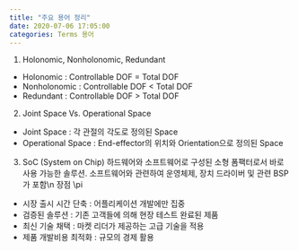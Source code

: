 ```yaml
---
title: "주요 용어 정리"
date: 2020-07-06 17:05:00
categories: Terms 용어
---
```

001. Holonomic, Nonholonomic, Redundant
  - Holonomic : Controllable DOF = Total DOF
  - Nonholonomic : Controllable DOF < Total DOF
  - Redundant : Controllable DOF > Total DOF

002. Joint Space Vs. Operational Space
  - Joint Space : 각 관절의 각도로 정의된 Space
  - Operational Space : End-effector의 위치와 Orientation으로 정의된 Space

003. SoC (System on Chip)
하드웨어와 소프트웨어로 구성된 소형 폼팩터로서 바로 사용 가능한 솔루션. 소프트웨어와 관련하여 운영체제, 장치 드라이버 및 관련 BSP가 포함\n
장점 \pi
  - 시장 출시 시간 단축 : 어플리케이션 개발에만 집중
  - 검증된 솔루션 : 기존 고객들에 의해 현장 테스트 완료된 제품
  - 최신 기술 채택 : 마켓 리더가 제공하는 고급 기술을 적용
  - 제품 개발비용 최적화 : 규모의 경제 활용

